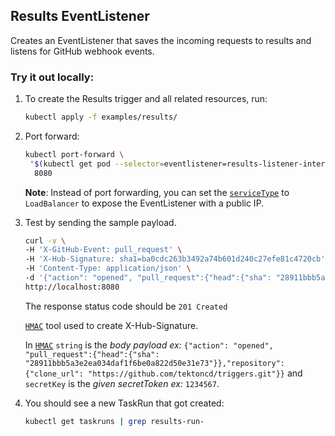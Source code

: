 ## Results EventListener

Creates an EventListener that saves the incoming requests to results and listens for GitHub
webhook events.

### Try it out locally:

1. To create the Results trigger and all related resources, run:

   ```bash
   kubectl apply -f examples/results/
   ```

1. Port forward:

   ```bash
   kubectl port-forward \
    "$(kubectl get pod --selector=eventlistener=results-listener-interceptor -oname)" \
     8080
   ```

   **Note**: Instead of port forwarding, you can set the
   [`serviceType`](https://github.com/tektoncd/triggers/blob/main/docs/eventlisteners.md#serviceType)
   to `LoadBalancer` to expose the EventListener with a public IP.

1. Test by sending the sample payload.

   ```bash
   curl -v \
   -H 'X-GitHub-Event: pull_request' \
   -H 'X-Hub-Signature: sha1=ba0cdc263b3492a74b601d240c27efe81c4720cb' \
   -H 'Content-Type: application/json' \
   -d '{"action": "opened", "pull_request":{"head":{"sha": "28911bbb5a3e2ea034daf1f6be0a822d50e31e73"}},"repository":{"clone_url": "https://github.com/tektoncd/triggers.git"}}' \
   http://localhost:8080
   ```

   The response status code should be `201 Created`

   [`HMAC`](https://www.freeformatter.com/hmac-generator.html) tool used to create X-Hub-Signature.

   In [`HMAC`](https://www.freeformatter.com/hmac-generator.html) `string` is the *body payload ex:* `{"action": "opened", "pull_request":{"head":{"sha": "28911bbb5a3e2ea034daf1f6be0a822d50e31e73"}},"repository":{"clone_url": "https://github.com/tektoncd/triggers.git"}}`
   and `secretKey` is the *given secretToken ex:* `1234567`.

1. You should see a new TaskRun that got created:

   ```bash
   kubectl get taskruns | grep results-run-
   ```
